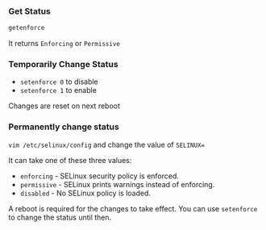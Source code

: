 ### Get Status
```bash
getenforce
```
It returns `Enforcing` or `Permissive`

### Temporarily Change Status 

* `setenforce 0` to disable
* `setenforce 1` to enable 

Changes are reset on next reboot

### Permanently change status

`vim /etc/selinux/config` and change the value of `SELINUX=` 

It can take one of these three values:
* `enforcing` - SELinux security policy is enforced.
* `permissive` - SELinux prints warnings instead of enforcing.
* `disabled` - No SELinux policy is loaded.

A reboot is required for the changes to take effect. You can use `setenforce` to change the status until then.
